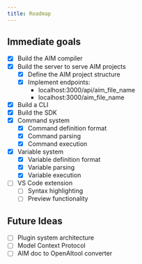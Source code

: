```yaml
---
title: Roadmap
---
```


## Immediate goals

- [x] Build the AIM compiler
- [x] Build the server to serve AIM projects
    - [x] Define the AIM project structure
    - [x] Implement endpoints:
        - localhost:3000/api/aim_file_name 
        - localhost:3000/aim_file_name
- [x] Build a CLI
- [x] Build the SDK
- [x] Command system
    - [x] Command definition format
    - [x] Command parsing
    - [x] Command execution
- [x] Variable system
    - [x] Variable definition format
    - [x] Variable parsing
    - [x] Variable execution
- [ ] VS Code extension
    - [ ] Syntax highlighting
    - [ ] Preview functionality

## Future Ideas

- [ ] Plugin system architecture
- [ ] Model Context Protocol
- [ ] AIM doc to OpenAItool converter